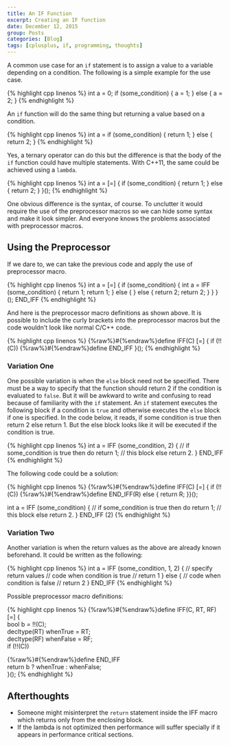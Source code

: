 ```yaml
---
title: An IF Function
excerpt: Creating an IF function
date: December 12, 2015
group: Posts
categories: [Blog]
tags: [cplusplus, if, programming, thoughts]
---
```


A common use case for an `if` statement is to assign a value to a variable depending on a condition.
The following is a simple example for the use case.

{% highlight cpp linenos %}
int a = 0;
if (some_condition) {
    a = 1;
} else {
    a = 2;
}
{% endhighlight %}

An `if` function will do the same thing but returning a value based on a condition.

{% highlight cpp linenos %}
int a = if (some_condition) {
    return 1;
} else {
    return 2;
}
{% endhighlight %}

Yes, a ternary operator can do this but the difference is that the body of the `if` function could have multiple statements.
With C++11, the same could be achieved using a `lambda`.

{% highlight cpp linenos %}
int a = [=] {
    if (some_condition) {
        return 1;
    } else {
        return 2;
    }
}();
{% endhighlight %}

One obvious difference is the syntax, of course.
To unclutter it would require the use of the preprocessor macros so we can hide some syntax and make it look simpler.
And everyone knows the problems associated with preprocessor macros.

## Using the Preprocessor

If we dare to, we can take the previous code and apply the use of preprocessor macro.

{% highlight cpp linenos %}
int a = [=] { if (some_condition) {         int a = IFF (some_condition) {
        return 1;                               return 1;
    } else {                                } else {
        return 2;                               return 2;
    }                                       }
}();                                        END_IFF
{% endhighlight %}

And here is the preprocessor macro definitions as shown above.
It is possible to include the curly brackets into the preprocessor macros but the code wouldn't look like normal C/C++ code.

{% highlight cpp linenos %}
{%raw%}#{%endraw%}define IFF(C)      [=] { if (!!(C))
{%raw%}#{%endraw%}define END_IFF     }();
{% endhighlight %}

### Variation One

One possible variation is when the `else` block need not be specified.
There must be a way to specify that the function should return 2 if the condition is evaluated to `false`.
But it will be awkward to write and confusing to read because of familiarity with the `if` statement.
An `if` statement executes the following block if a condition is `true` and otherwise executes the `else` block if one is specified.
In the code below, it reads, if some condition is true then return 2 else return 1.
But the else block looks like it will be executed if the condition is true.

{% highlight cpp linenos %}
int a = IFF (some_condition, 2) {       // if some_condition is true then do
    return 1;                           // this block else return 2.
} END_IFF
{% endhighlight %}

The following code could be a solution:

{% highlight cpp linenos %}
{%raw%}#{%endraw%}define IFF(C)      [=] { if (!!(C))
{%raw%}#{%endraw%}define END_IFF(R)  else { return R; }}();

int a = IFF (some_condition) {          // if some_condition is true then do
    return 1;                           // this block else return 2.
} END_IFF (2)
{% endhighlight %}

### Variation Two

Another variation is when the return values as the above are already known beforehand.
It could be written as the following:

{% highlight cpp linenos %}
int a = IFF (some_condition, 1, 2) {    // specify return values
    // code when condition is true
    // return 1
} else {
    // code when condition is false
    // return 2
} END_IFF
{% endhighlight %}

Possible preprocessor macro definitions:

{% highlight cpp linenos %}
{%raw%}#{%endraw%}define IFF(C, RT, RF)                      \
[=] {                                       \
        bool b = !!(C);                     \
        decltype(RT) whenTrue = RT;         \
        decltype(RF) whenFalse = RF;        \
        if (!!(C))

{%raw%}#{%endraw%}define END_IFF                             \
        return b ? whenTrue : whenFalse;    \
}();
{% endhighlight %}

## Afterthoughts

* Someone might misinterpret the `return` statement inside the IFF macro which returns only from the enclosing block.
* If the lambda is not optimized then performance will suffer specially if it appears in performance critical sections.

